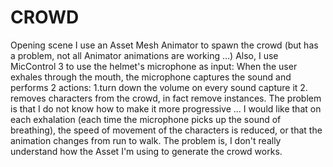 # CROWD
Opening scene
I use an Asset Mesh Animator to spawn the crowd (but has a problem, not all Animator animations are working ...)
Also, I use MicControl 3 to use the helmet's microphone as input:
When the user exhales through the mouth, the microphone captures the sound and performs 2 actions:
1.turn down the volume on every sound capture it
2. removes characters from the crowd, in fact remove instances. The problem is that I do not know how to make it more progressive ... 
I would like that on each exhalation (each time the microphone picks up the sound of breathing), the speed of movement of the characters is reduced, or that the animation changes from run to walk. The problem is, I don't really understand how the Asset I'm using to generate the crowd works.
 

